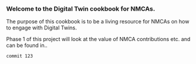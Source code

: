 ### Welcome to the Digital Twin cookbook for NMCAs. 

The purpose of this cookbook is to be a living resource for NMCAs on how to engage with Digital Twins. 

Phase 1 of this project will look at the value of NMCA contributions etc. and can be found in..


```
commit 123
```

